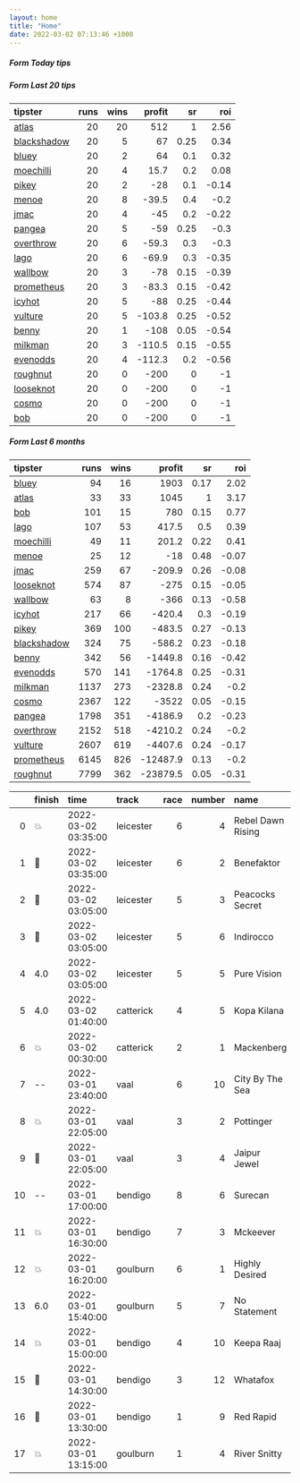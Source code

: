 ```yaml
---   
layout: home  
title: "Home"   
date: 2022-03-02 07:13:46 +1000  
---   
```



##### Form Today tips   

##### Form Last 20 tips   

| tipster                                                         |   runs |   wins |   profit |   sr |   roi |
|:----------------------------------------------------------------|-------:|-------:|---------:|-----:|------:|
| [atlas](https://mrwayneo.github.io/tips/atlas.html)             |     20 |     20 |    512   | 1    |  2.56 |
| [blackshadow](https://mrwayneo.github.io/tips/blackshadow.html) |     20 |      5 |     67   | 0.25 |  0.34 |
| [bluey](https://mrwayneo.github.io/tips/bluey.html)             |     20 |      2 |     64   | 0.1  |  0.32 |
| [moechilli](https://mrwayneo.github.io/tips/moechilli.html)     |     20 |      4 |     15.7 | 0.2  |  0.08 |
| [pikey](https://mrwayneo.github.io/tips/pikey.html)             |     20 |      2 |    -28   | 0.1  | -0.14 |
| [menoe](https://mrwayneo.github.io/tips/menoe.html)             |     20 |      8 |    -39.5 | 0.4  | -0.2  |
| [jmac](https://mrwayneo.github.io/tips/jmac.html)               |     20 |      4 |    -45   | 0.2  | -0.22 |
| [pangea](https://mrwayneo.github.io/tips/pangea.html)           |     20 |      5 |    -59   | 0.25 | -0.3  |
| [overthrow](https://mrwayneo.github.io/tips/overthrow.html)     |     20 |      6 |    -59.3 | 0.3  | -0.3  |
| [lago](https://mrwayneo.github.io/tips/lago.html)               |     20 |      6 |    -69.9 | 0.3  | -0.35 |
| [wallbow](https://mrwayneo.github.io/tips/wallbow.html)         |     20 |      3 |    -78   | 0.15 | -0.39 |
| [prometheus](https://mrwayneo.github.io/tips/prometheus.html)   |     20 |      3 |    -83.3 | 0.15 | -0.42 |
| [icyhot](https://mrwayneo.github.io/tips/icyhot.html)           |     20 |      5 |    -88   | 0.25 | -0.44 |
| [vulture](https://mrwayneo.github.io/tips/vulture.html)         |     20 |      5 |   -103.8 | 0.25 | -0.52 |
| [benny](https://mrwayneo.github.io/tips/benny.html)             |     20 |      1 |   -108   | 0.05 | -0.54 |
| [milkman](https://mrwayneo.github.io/tips/milkman.html)         |     20 |      3 |   -110.5 | 0.15 | -0.55 |
| [evenodds](https://mrwayneo.github.io/tips/evenodds.html)       |     20 |      4 |   -112.3 | 0.2  | -0.56 |
| [roughnut](https://mrwayneo.github.io/tips/roughnut.html)       |     20 |      0 |   -200   | 0    | -1    |
| [looseknot](https://mrwayneo.github.io/tips/looseknot.html)     |     20 |      0 |   -200   | 0    | -1    |
| [cosmo](https://mrwayneo.github.io/tips/cosmo.html)             |     20 |      0 |   -200   | 0    | -1    |
| [bob](https://mrwayneo.github.io/tips/bob.html)                 |     20 |      0 |   -200   | 0    | -1    |

##### Form Last 6 months   

| tipster                                                         |   runs |   wins |   profit |   sr |   roi |
|:----------------------------------------------------------------|-------:|-------:|---------:|-----:|------:|
| [bluey](https://mrwayneo.github.io/tips/bluey.html)             |     94 |     16 |   1903   | 0.17 |  2.02 |
| [atlas](https://mrwayneo.github.io/tips/atlas.html)             |     33 |     33 |   1045   | 1    |  3.17 |
| [bob](https://mrwayneo.github.io/tips/bob.html)                 |    101 |     15 |    780   | 0.15 |  0.77 |
| [lago](https://mrwayneo.github.io/tips/lago.html)               |    107 |     53 |    417.5 | 0.5  |  0.39 |
| [moechilli](https://mrwayneo.github.io/tips/moechilli.html)     |     49 |     11 |    201.2 | 0.22 |  0.41 |
| [menoe](https://mrwayneo.github.io/tips/menoe.html)             |     25 |     12 |    -18   | 0.48 | -0.07 |
| [jmac](https://mrwayneo.github.io/tips/jmac.html)               |    259 |     67 |   -209.9 | 0.26 | -0.08 |
| [looseknot](https://mrwayneo.github.io/tips/looseknot.html)     |    574 |     87 |   -275   | 0.15 | -0.05 |
| [wallbow](https://mrwayneo.github.io/tips/wallbow.html)         |     63 |      8 |   -366   | 0.13 | -0.58 |
| [icyhot](https://mrwayneo.github.io/tips/icyhot.html)           |    217 |     66 |   -420.4 | 0.3  | -0.19 |
| [pikey](https://mrwayneo.github.io/tips/pikey.html)             |    369 |    100 |   -483.5 | 0.27 | -0.13 |
| [blackshadow](https://mrwayneo.github.io/tips/blackshadow.html) |    324 |     75 |   -586.2 | 0.23 | -0.18 |
| [benny](https://mrwayneo.github.io/tips/benny.html)             |    342 |     56 |  -1449.8 | 0.16 | -0.42 |
| [evenodds](https://mrwayneo.github.io/tips/evenodds.html)       |    570 |    141 |  -1764.8 | 0.25 | -0.31 |
| [milkman](https://mrwayneo.github.io/tips/milkman.html)         |   1137 |    273 |  -2328.8 | 0.24 | -0.2  |
| [cosmo](https://mrwayneo.github.io/tips/cosmo.html)             |   2367 |    122 |  -3522   | 0.05 | -0.15 |
| [pangea](https://mrwayneo.github.io/tips/pangea.html)           |   1798 |    351 |  -4186.9 | 0.2  | -0.23 |
| [overthrow](https://mrwayneo.github.io/tips/overthrow.html)     |   2152 |    518 |  -4210.2 | 0.24 | -0.2  |
| [vulture](https://mrwayneo.github.io/tips/vulture.html)         |   2607 |    619 |  -4407.6 | 0.24 | -0.17 |
| [prometheus](https://mrwayneo.github.io/tips/prometheus.html)   |   6145 |    826 | -12487.9 | 0.13 | -0.2  |
| [roughnut](https://mrwayneo.github.io/tips/roughnut.html)       |   7799 |    362 | -23879.5 | 0.05 | -0.31 |

|    | finish            | time                | track     |   race |   number | name              |   odds | tipster              |
|---:|:------------------|:--------------------|:----------|-------:|---------:|:------------------|-------:|:---------------------|
|  0 | :boom:            | 2022-03-02 03:35:00 | leicester |      6 |        4 | Rebel Dawn Rising |    1.9 | overthrow            |
|  1 | :2nd_place_medal: | 2022-03-02 03:35:00 | leicester |      6 |        2 | Benefaktor        |    4.8 | overthrow            |
|  2 | :3rd_place_medal: | 2022-03-02 03:05:00 | leicester |      5 |        3 | Peacocks Secret   |    9   | overthrow            |
|  3 | :2nd_place_medal: | 2022-03-02 03:05:00 | leicester |      5 |        6 | Indirocco         |    5   | evenodds,looseknot   |
|  4 | 4.0               | 2022-03-02 03:05:00 | leicester |      5 |        5 | Pure Vision       |    2.8 | vulture              |
|  5 | 4.0               | 2022-03-02 01:40:00 | catterick |      4 |        5 | Kopa Kilana       |    3.8 | milkman              |
|  6 | :boom:            | 2022-03-02 00:30:00 | catterick |      2 |        1 | Mackenberg        |    2.7 | evenodds,blackshadow |
|  7 | --                | 2022-03-01 23:40:00 | vaal      |      6 |       10 | City By The Sea   |    0   | benny,pangea         |
|  8 | :boom:            | 2022-03-01 22:05:00 | vaal      |      3 |        2 | Pottinger         |    0   | vulture              |
|  9 | :3rd_place_medal: | 2022-03-01 22:05:00 | vaal      |      3 |        4 | Jaipur Jewel      |    0   | vulture              |
| 10 | --                | 2022-03-01 17:00:00 | bendigo   |      8 |        6 | Surecan           |    4.8 | benny,blackshadow    |
| 11 | :boom:            | 2022-03-01 16:30:00 | bendigo   |      7 |        3 | Mckeever          |    2.1 | pangea,icyhot        |
| 12 | :boom:            | 2022-03-01 16:20:00 | goulburn  |      6 |        1 | Highly Desired    |    4.5 | pangea,icyhot        |
| 13 | 6.0               | 2022-03-01 15:40:00 | goulburn  |      5 |        7 | No Statement      |    6   | pikey                |
| 14 | :boom:            | 2022-03-01 15:00:00 | bendigo   |      4 |       10 | Keepa Raaj        |    9   | overthrow            |
| 15 | :2nd_place_medal: | 2022-03-01 14:30:00 | bendigo   |      3 |       12 | Whatafox          |    1.9 | vulture              |
| 16 | :3rd_place_medal: | 2022-03-01 13:30:00 | bendigo   |      1 |        9 | Red Rapid         |    4.6 | vulture              |
| 17 | :boom:            | 2022-03-01 13:15:00 | goulburn  |      1 |        4 | River Snitty      |    3.8 | wallbow              |